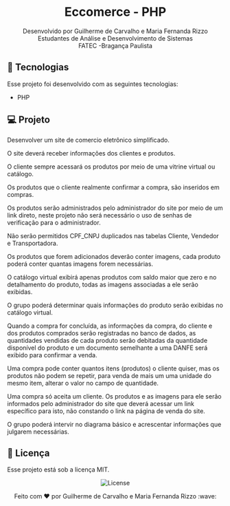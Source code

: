 <h1 align="center"> Eccomerce - PHP </h1>

<p align="center">
Desenvolvido por Guilherme de Carvalho e Maria Fernanda Rizzo<br>Estudantes de Análise e Desenvolvimento de Sistemas<br> FATEC -Bragança Paulista <br/>

## 🚀 Tecnologias

Esse projeto foi desenvolvido com as seguintes tecnologias:

- PHP

## 💻 Projeto

Desenvolver um site de comercio eletrônico simplificado.

O site deverá receber informações dos clientes e produtos.

O cliente sempre acessará os produtos por meio de uma vitrine virtual ou catálogo.

Os produtos que o cliente realmente confirmar a compra, são inseridos em compras.

Os produtos serão administrados pelo administrador do site por meio de um link direto, neste projeto não será necessário o uso de senhas de verificação para o administrador.

Não serão permitidos CPF_CNPJ duplicados nas tabelas Cliente, Vendedor e Transportadora.

Os produtos que forem adicionados deverão conter imagens, cada produto poderá conter quantas imagens forem necessárias.

O catálogo virtual exibirá apenas produtos com saldo maior que zero e no detalhamento do produto, todas as imagens associadas a ele serão exibidas.

O grupo poderá determinar quais informações do produto serão exibidas no catálogo virtual.

Quando a compra for concluída, as informações da compra, do cliente e dos produtos comprados serão registradas no banco de dados, as quantidades vendidas de cada produto serão debitadas da quantidade disponível do produto e um documento semelhante a uma DANFE será exibido para confirmar a venda.

Uma compra pode conter quantos itens (produtos) o cliente quiser, mas os produtos não podem se repetir, para venda de mais um uma unidade do mesmo item, alterar o valor no campo de quantidade.

Uma compra só aceita um cliente. Os produtos e as imagens para ele serão informados pelo administrador do site que deverá acessar um link específico para isto, não constando o link na página de venda do site.

O grupo poderá intervir no diagrama básico e acrescentar informações que julgarem necessárias.

## :memo: Licença

Esse projeto está sob a licença MIT.

<p align="center">
  <img alt="License" src="https://img.shields.io/static/v1?label=license&message=MIT&color=49AA26&labelColor=000000">
</p>

<p align="center">
Feito com ♥ por Guilherme de Carvalho e Maria Fernanda Rizzo :wave: 
</p>
